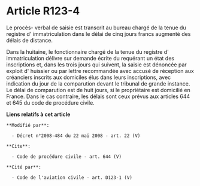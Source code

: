 # Article R123-4

Le procès- verbal de saisie est transcrit au bureau chargé de la tenue du registre d' immatriculation dans le délai de cinq
jours francs augmenté des délais de distance. 

Dans la huitaine, le fonctionnaire chargé de la tenue du registre d' immatriculation délivre sur demande écrite du requérant
un état des inscriptions et, dans les trois jours qui suivent, la saisie est dénoncée par exploit d' huissier ou par lettre
recommandée avec accusé de réception aux créanciers inscrits aux domiciles élus dans leurs inscriptions, avec indication du
jour de la comparution devant le tribunal de grande instance. Le délai de comparution est de huit jours, si le propriétaire
est domicilié en France. Dans le cas contraire, les délais sont ceux prévus aux articles 644 et 645 du code de procédure
civile.

**Liens relatifs à cet article**

	**Modifié par**:

	  - Décret n°2008-484 du 22 mai 2008 - art. 22 (V)

	**Cite**:

	  - Code de procédure civile - art. 644 (V)

	**Cité par**:

	  - Code de l'aviation civile - art. D123-1 (V)
